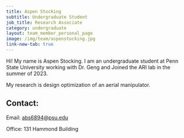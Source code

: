 ```yaml
---
title: Aspen Stocking
subtitle: Undergraduate Student
job_title: Research Associate
category: undergraduate
layout: team_member_personal_page
image: /img/team/aspenstocking.jpg
link-new-tab: true
---
```


Hi! My name is Aspen Stocking.  I am an undergraduate student at Penn State University working with Dr. Geng and Joined the ARI lab in the summer of 2023.   

My research is design optimization of an aerial manipulator.

## Contact: ##

Email: [abs6894@psu.edu](mailto:abs6894@psu.edu)

Office: 131 Hammond Building
